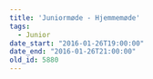 ```yaml
---
title: 'Juniormøde - Hjemmemøde'
tags:
  - Junior
date_start: "2016-01-26T19:00:00"
date_end: "2016-01-26T21:00:00"
old_id: 5880
---
```

